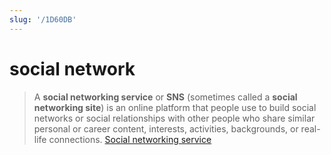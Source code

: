 ```yaml
---
slug: '/1D60DB'
---
```


# social network

> A **social networking service** or **SNS** (sometimes called a **social networking site**) is an online platform that people use to build social networks or social relationships with other people who share similar personal or career content, interests, activities, backgrounds, or real-life connections. [Social networking service](https://en.wikipedia.org/wiki/Social_networking_service)
